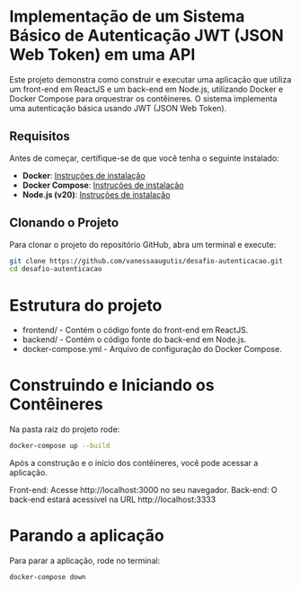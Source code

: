 # Implementação de um Sistema Básico de Autenticação JWT (JSON Web Token) em uma API

Este projeto demonstra como construir e executar uma aplicação que utiliza um front-end em ReactJS e um back-end em Node.js, utilizando Docker e Docker Compose para orquestrar os contêineres. O sistema implementa uma autenticação básica usando JWT (JSON Web Token).

## Requisitos

Antes de começar, certifique-se de que você tenha o seguinte instalado:

- **Docker**: [Instruções de instalação](https://docs.docker.com/get-docker/)
- **Docker Compose**: [Instruções de instalação](https://docs.docker.com/compose/install/)
- **Node.js (v20)**: [Instruções de instalação](https://nodejs.org/)

## Clonando o Projeto

Para clonar o projeto do repositório GitHub, abra um terminal e execute:

```bash
git clone https://github.com/vanessaaugutis/desafio-autenticacao.git
cd desafio-autenticacao
```


# Estrutura do projeto
- frontend/ - Contém o código fonte do front-end em ReactJS.
- backend/ - Contém o código fonte do back-end em Node.js.
- docker-compose.yml - Arquivo de configuração do Docker Compose.

# Construindo e Iniciando os Contêineres

Na pasta raiz do projeto rode:
```bash
docker-compose up --build
```

Após a construção e o início dos contêineres, você pode acessar a aplicação.

Front-end: Acesse http://localhost:3000 no seu navegador.
Back-end: O back-end estará acessível na URL http://localhost:3333

# Parando a aplicação

Para parar a aplicação, rode no terminal:
```bash
docker-compose down
```

